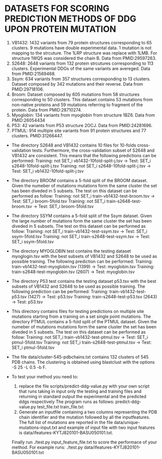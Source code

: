 # DATASETS FOR SCORING PREDICTION METHODS OF DDG UPON PROTEIN MUTATION


1. VB1432:    1432 variants from 79 protein structures corresponding to 65 clusters.
              9 mutations have double experimental data. 1 mutation is not mapping 
              to the strcuture. The 1LRP structure was replace with 1LMB. For structure 1WQ5
              was considered the chain B. Data from PMID:29597263.
2. S2648:     2648 variants from 132 protein strcutures corresponding to 113 clusters.
	      Experimental DDGs of the same variants are avereged. Data from PMID:21569468.
3. Ssym:      634 variants from 357 structures corresponding to 13 clusters.
              Dataset composed by 342 mutations and their reverse. Data from PMID:29718106.
5. Broom:     Dataset composed by 605 mutations from 58 structures corresponding to 50 clusters.
              This dataset contains 53 mutations from non-native proteins and 59 mutations 
              referring to fragment of the protein. Data from PMID:28710274.
4. Myoglobin: 134 variants from myoglobin from structure 1BZ6. Data from PMID:26054434
5. P53:       42 variants from P53 structure 2OCJ. Data from PMID:24281696.
6. PTMUL:     914 multiple site variants from 91 protein structures and 77 clusters.
              PMID:31266447.


- The directory S2648 and VB1432 contains 10 files for 10-folds cross-validation tests.
  Furthermore, the cross-validation subset of S2648 and VB1432 are consistent. This means that 
  the following predictions can be performed:
         Training: not SET_i vb1432-10fold-split-j.tsv -> Test: SET_i s2648-10fold-split-j.tsv
         Training: not SET_i s2648-10fold-split-j.tsv  -> Test: SET_i vb1432-10fold-split-j.tsv


- The directory BROOM contains a 5-fold split of the BROOM dataset. Given the numeber of mutations
  mutations form the same cluster the set has been diveded in 5 subsets. 
  The test on this dataset can be performed as follow:
         Training: not SET_i train-vb1432-test-broom.tsv -> Test: SET_i broom-5fold.tsv
         Training: not SET_i train-s2648-test-broom.tsv  -> Test: SET_i broom-5fold.tsv


- The directory SSYM contains a 5-fold split of the Ssym dataset. Given the large number of
  mutations form the same cluster the set has been diveded in 5 subsets. 
  The test on this dataset can be performed as follow:
         Training: not SET_i train-vb1432-test-ssym.tsv -> Test: SET_i ssym-5fold.tsv
         Training: not SET_i train-s2648-test-ssym.tsv  -> Test: SET_i ssym-5fold.tsv


- The directory MYOGLOBIN test contains the testing dataset myoglogin.tsv with the 
  best subsets of VB1432 and S2648 to be used as possible training.
  The following prediction can be performed:
        Training: train-vb1432-test-myoglobin.tsv (1399) -> Test: myoglobin.tsv
        Training: train-s2648-test-myoglobin.tsv  (2607) -> Test: myoglobin.tsv


- The directory P53 test contains the testing dataset p53.tsv with the best subsets 
  of VB1432 and S2648 to be used as possible training. 
  The following prediction can be performed:
        Training: train-vb1432-test-p53.tsv       (1427) -> Test: p53.tsv
        Training: train-s2648-test-p53.tsv        (2643) -> Test: p53.tsv


- This directory contains files for testing predictions on multiple site mutations starting from 
  a training on a set single point mutations.
  The directory PTMUL contains a 5-fold split of the PTMUL dataset. Given the numeber of mutations
  mutations form the same cluster the set has been diveded in 5 subsets.
  The test on this dataset can be performed as follow:
         Training: not SET_i train-vb1432-test-ptmul.tsv -> Test: SET_i ptmul-5fold.tsv
         Training: not SET_i train-s2648-test-ptmul.tsv  -> Test: SET_i ptmul-5fold.tsv


- The file data/cluster-545-pdbchains.txt contains 132 clusters of 545 PDB chains.
  The clustering is obtained using blastclust with the options -S 25 -L 0.5 -b F.


- To test your method you need to:
  1) replace the file scripts/predict-ddg-value.py with your own script that runs taking 
     in input only the testing and training files and returning in standard output 
     the experimental and the predicted ddgs respectively
     The program runs as follows:
        predict-ddg-value.py test_file.txt train_file.txt
  2) Generate an inputfile containing a two columns representing the PDB chain 
     identifier and the mutation followed by all the inputfeatures.
     The full list of mutations are reported in the file data/unique-mutations-input.txt
     and example of input file with two input features is data/ifeatures-KYTJ820101-BASU050101.txt.
     
  Finally run ./test.py input_feature_file.txt to score the performace of your method.
  For example runs:
     ./test.py data/ifeatures-KYTJ820101-BASU050101.txt
